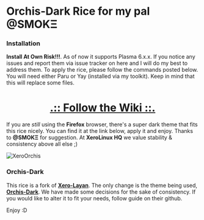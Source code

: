 # Orchis-Dark Rice for my pal **@SMOKΞ**

### Installation

**Install At Own Risk!!!**. As of now it supports Plasma 6.x.x. If you notice any issues and report them via issue tracker on here and I will do my best to address them. To apply the rice, please follow the commands posted below. You will need either Paru or Yay (installed via my toolkit). Keep in mind that this will replace some files.

<div align="center">

# [.:: Follow the Wiki ::.](https://wiki.xerolinux.xyz/rices/)

</div>

If you are *still* using the **Firefox** browser, there's a super dark theme that fits this rice nicely. You can find it at the link below, apply it and enjoy. Thanks to **@SMOKΞ** for suggestion. At **XeroLinux HQ** we value stability & consistency above all else ;)

![XeroOrchis](https://i.imgur.com/LhXPFrH.jpeg)

### Orchis-Dark

This rice is a fork of [**Xero-Layan**](https://github.com/xerolinux/xero-layan-git). The only change is the theme being used, [**Orchis-Dark**](https://github.com/vinceliuice/Orchis-theme). We have made some decisions for the sake of consistency. If you would like to alter it to fit your needs, follow guide on their github.

Enjoy :D
